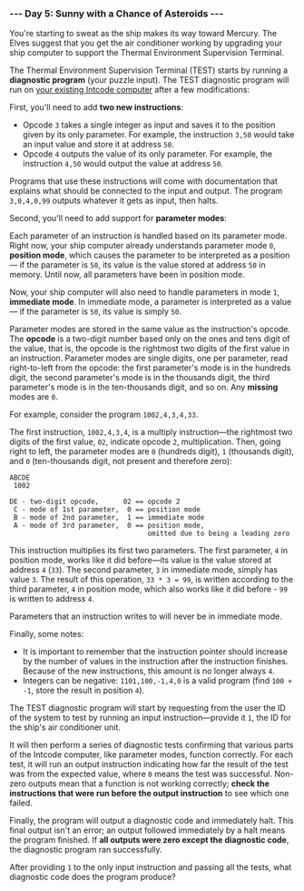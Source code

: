 ### --- Day 5: Sunny with a Chance of Asteroids ---

You're starting to sweat as the ship makes its way toward Mercury. The
Elves suggest that you get the air conditioner working by upgrading your
ship computer to support the Thermal Environment Supervision Terminal.

The Thermal Environment Supervision Terminal (TEST) starts by running a
**diagnostic program** (your puzzle input). The TEST diagnostic program will
run on [your existing Intcode computer](https://adventofcode.com/2019/day/2) after a few modifications:

First, you'll need to add **two new instructions**:

- Opcode `3` takes a single integer as input and saves it to the position
given by its only parameter. For example, the instruction `3,50` would
take an input value and store it at address `50`.
- Opcode `4` outputs the value of its only parameter. For example, the
instruction `4,50` would output the value at address `50`.

Programs that use these instructions will come with documentation that
explains what should be connected to the input and output. The program
`3,0,4,0,99` outputs whatever it gets as input, then halts.

Second, you'll need to add support for **parameter modes**:

Each parameter of an instruction is handled based on its parameter mode.
Right now, your ship computer already understands parameter mode `0`,
**position mode**, which causes the parameter to be interpreted as a position—
if the parameter is `50`, its value is the value stored at address `50` in
memory. Until now, all parameters have been in position mode.

Now, your ship computer will also need to handle parameters in mode `1`,
**immediate mode**. In immediate mode, a parameter is interpreted as a value—
if the parameter is `50`, its value is simply `50`.

Parameter modes are stored in the same value as the instruction's opcode.
The **opcode** is a two-digit number based only on the ones and tens digit of
the value, that is, the opcode is the rightmost two digits of the first
value in an instruction. Parameter modes are single digits, one per
parameter, read right-to-left from the opcode: the first parameter's mode
is in the hundreds digit, the second parameter's mode is in the thousands
digit, the third parameter's mode is in the ten-thousands digit, and so on.
Any **missing** modes are `0`.

For example, consider the program `1002,4,3,4,33`.

The first instruction, `1002,4,3,4`, is a multiply instruction—the
rightmost two digits of the first value, `02`, indicate opcode `2`,
multiplication. Then, going right to left, the parameter modes are `0`
(hundreds digit), `1` (thousands digit), and `0` (ten-thousands digit, not
present and therefore zero):
```
ABCDE
 1002

DE - two-digit opcode,      02 == opcode 2
 C - mode of 1st parameter,  0 == position mode
 B - mode of 2nd parameter,  1 == immediate mode
 A - mode of 3rd parameter,  0 == position mode,
                                  omitted due to being a leading zero
```
This instruction multiplies its first two parameters. The first parameter,
`4` in position mode, works like it did before—its value is the value
stored at address `4` (`33`). The second parameter, `3` in immediate mode, simply
has value `3`. The result of this operation, `33 * 3 = 99`, is written
according to the third parameter, `4` in position mode, which also works like
it did before - `99` is written to address `4`.

Parameters that an instruction writes to will never be in immediate mode.

Finally, some notes:

- It is important to remember that the instruction pointer should
increase by the number of values in the instruction after the
instruction finishes. Because of the new instructions, this amount is
no longer always `4`.
- Integers can be negative: `1101,100,-1,4,0` is a valid program (find
`100 + -1`, store the result in position `4`).

The TEST diagnostic program will start by requesting from the user the ID
of the system to test by running an input instruction—provide it `1`, the
ID for the ship's air conditioner unit.

It will then perform a series of diagnostic tests confirming that various
parts of the Intcode computer, like parameter modes, function correctly.
For each test, it will run an output instruction indicating how far the
result of the test was from the expected value, where `0` means the test was
successful. Non-zero outputs mean that a function is not working correctly;
**check the instructions that were run before the output instruction** to see
which one failed.

Finally, the program will output a diagnostic code and immediately halt.
This final output isn't an error; an output followed immediately by a halt
means the program finished. If **all outputs were zero except the diagnostic
code**, the diagnostic program ran successfully.

After providing `1` to the only input instruction and passing all the tests,
what diagnostic code does the program produce?
